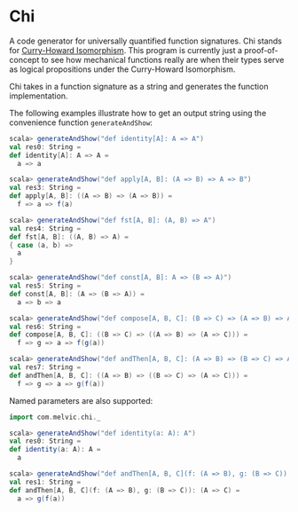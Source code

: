 # Chi
A code generator for universally quantified function signatures. Chi stands 
for [Curry-Howard Isomorphism](https://en.wikipedia.org/wiki/Curry%E2%80%93Howard_correspondence). 
This program is currently just a proof-of-concept to see how mechanical functions really
are when their types serve as logical propositions under the Curry-Howard Isomorphism.

Chi takes in a function signature as a string and generates the function implementation.

The following examples illustrate how to get an output string using the convenience function
`generateAndShow`:

```scala
scala> generateAndShow("def identity[A]: A => A")
val res0: String =
def identity[A]: A => A =
  a => a

scala> generateAndShow("def apply[A, B]: (A => B) => A => B")
val res3: String =
def apply[A, B]: ((A => B) => (A => B)) =
  f => a => f(a)

scala> generateAndShow("def fst[A, B]: (A, B) => A")
val res4: String =
def fst[A, B]: ((A, B) => A) =
{ case (a, b) =>
  a
}

scala> generateAndShow("def const[A, B]: A => (B => A)")
val res5: String =
def const[A, B]: (A => (B => A)) =
  a => b => a

scala> generateAndShow("def compose[A, B, C]: (B => C) => (A => B) => A => C")
val res6: String =
def compose[A, B, C]: ((B => C) => ((A => B) => (A => C))) =
  f => g => a => f(g(a))

scala> generateAndShow("def andThen[A, B, C]: (A => B) => (B => C) => A => C")
val res7: String =
def andThen[A, B, C]: ((A => B) => ((B => C) => (A => C))) =
  f => g => a => g(f(a))
```

Named parameters are also supported:

```scala
import com.melvic.chi._

scala> generateAndShow("def identity(a: A): A")
val res0: String =
def identity(a: A): A =
  a

scala> generateAndShow("def andThen[A, B, C](f: (A => B), g: (B => C)): A => C")
val res1: String =
def andThen[A, B, C](f: (A => B), g: (B => C)): (A => C) =
  a => g(f(a))

```